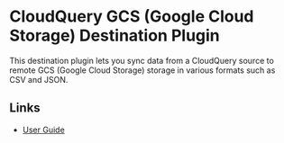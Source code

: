 # CloudQuery GCS (Google Cloud Storage) Destination Plugin

This destination plugin lets you sync data from a CloudQuery source to remote GCS (Google Cloud Storage) storage in various formats such as CSV and JSON.

## Links

- [User Guide](https://cloudquery.io/docs/plugins/destinations/gcs/overview)